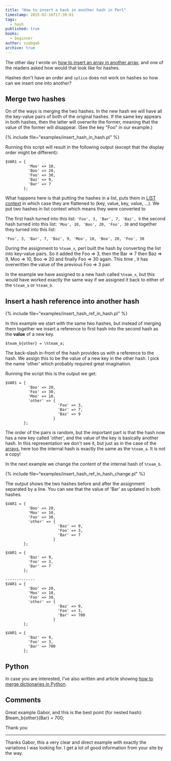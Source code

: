 ```yaml
---
title: "How to insert a hash in another hash in Perl"
timestamp: 2015-02-16T17:30:01
tags:
  - hash
published: true
books:
  - beginner
author: szabgab
archive: true
---
```



The other day I wrote on [how to insert an array in another array](/how-to-insert-an-array-into-another-array-in-perl),
and one of the readers asked how would that look like for hashes.

Hashes don't have an order and `splice` does not work on hashes so how can we insert one into another?


## Merge two hashes

On of the ways is merging the two hashes. In the new hash we will have all the key-value pairs of both of the original hashes.
If the same key appears in both hashes, then the latter will overwrite the former, meaning that the value of the former
will disappear. (See the key "Foo" in our example.)

{% include file="examples/insert_hash_in_hash.pl" %}

Running this script will result in the following output (except that the display order might be different):

```
$VAR1 = {
          'Moo' => 10,
          'Boo' => 20,
          'Foo' => 30,
          'Baz' => 9,
          'Bar' => 7
        };
```

What happens here is that putting the hashes in a list, puts them in [LIST context](/perl-hash-in-scalar-and-list-context)
in which case they are flattened to (key, value, key, value, ...). We put two hashes in list context which means they were converted to

The first hash turned into this list: `'Foo', 3, 'Bar', 7, 'Baz', 9` the second hash turned into this list:
`'Moo', 10, 'Boo', 20, 'Foo', 30` and together they turned into this list:

`'Foo', 3, 'Bar', 7, 'Baz', 9, 'Moo', 10, 'Boo', 20, 'Foo', 30`

During the assignment to `%team_x`, perl built the hash by converting the list into key-value pairs.
So it added the Foo => 3,  then the Bar => 7 then Baz => 9,   Moo => 10, Boo => 20 and finally
Foo => 30 again. This time , it has overwritten the value of the previous Foo => 3 pair.

In the example we have assigned to a new hash called `%team_x`, but this would have worked exactly
the same way if we assigned it back to either of the `%team_a` or `%team_b`.


## Insert a hash reference into another hash

{% include file="examples/insert_hash_ref_in_hash.pl" %}

In this example we start with the same two hashes, but instead of merging them together we insert a reference to first
hash into the second hash as the **value** of a new key.

`$team_b{other} = \%team_a;`

The back-slash in-front of the hash provides us with a reference to the hash. We assign this to be the value of a
new key in the other hash. I pick the name 'other' which probably required great imagination.

Running the script this is the output we get:

```
$VAR1 = {
          'Boo' => 20,
          'Foo' => 30,
          'Moo' => 10,
          'other' => {
                       'Foo' => 3,
                       'Bar' => 7,
                       'Baz' => 9
                     }
        };
```

The order of the pairs is random, but the important part is that the hash now has a new key called 'other',
and the value of the key is basically another hash. In this representation we don't see it, but
just as in the case of the [arrays](/how-to-insert-an-array-into-another-array-in-perl),
here too the internal hash is exactly the same as the `%team_a`. It is not a copy!

In the next example we change the content of the internal hash of `%team_b`.

{% include file="examples/insert_hash_ref_in_hash_change.pl" %}

The output shows the two hashes before and after the assignment separated by a line.
You can see that the value of 'Bar' as updated in both hashes.

```
$VAR1 = {
          'Boo' => 20,
          'Moo' => 10,
          'Foo' => 30,
          'other' => {
                       'Baz' => 9,
                       'Foo' => 3,
                       'Bar' => 7
                     }
        };

$VAR1 = {
          'Baz' => 9,
          'Foo' => 3,
          'Bar' => 7
        };

-------------
$VAR1 = {
          'Boo' => 20,
          'Moo' => 10,
          'Foo' => 30,
          'other' => {
                       'Baz' => 9,
                       'Foo' => 3,
                       'Bar' => 700
                     }
        };

$VAR1 = {
          'Baz' => 9,
          'Foo' => 3,
          'Bar' => 700
        };
```


## Python

In case you are interested, I've also written and article showing
[how to merge dictionaries in Python](https://code-maven.com/how-to-insert-a-dictionary-in-another-dictionary-in-python).


## Comments

Great example Gabor,
and this is the best point (for nested hash):
$team_b{other}{Bar} = 700;

Thank you

<hr>

Thanks Gabor, this a very clear and direct example with exactly the variations I was looking for. I get a lot of good information from your site by the way.
